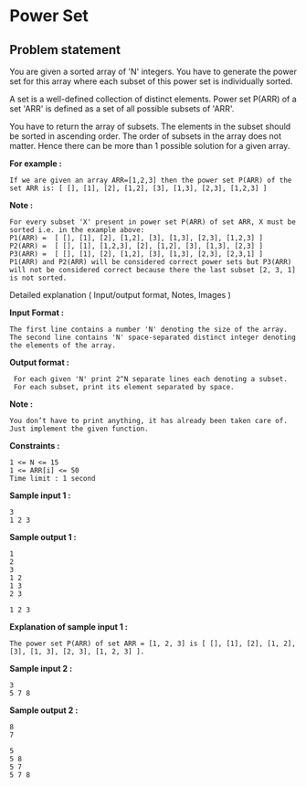 Power Set
=========

Problem statement
-----------------

You are given a sorted array of 'N' integers. You have to generate the power set for this array where each subset of this power set is individually sorted.

A set is a well-defined collection of distinct elements. Power set P(ARR) of a set 'ARR' is defined as a set of all possible subsets of 'ARR'.

You have to return the array of subsets. The elements in the subset should be sorted in ascending order. The order of subsets in the array does not matter. Hence there can be more than 1 possible solution for a given array.

**For example :**

    If we are given an array ARR=[1,2,3] then the power set P(ARR) of the set ARR is: [ [], [1], [2], [1,2], [3], [1,3], [2,3], [1,2,3] ]
    

**Note :**

    For every subset 'X' present in power set P(ARR) of set ARR, X must be sorted i.e. in the example above:
    P1(ARR) =  [ [], [1], [2], [1,2], [3], [1,3], [2,3], [1,2,3] ]
    P2(ARR) =  [ [], [1], [1,2,3], [2], [1,2], [3], [1,3], [2,3] ]
    P3(ARR) =  [ [], [1], [2], [1,2], [3], [1,3], [2,3], [2,3,1] ]
    P1(ARR) and P2(ARR) will be considered correct power sets but P3(ARR) will not be considered correct because there the last subset [2, 3, 1] is not sorted.
    

Detailed explanation ( Input/output format, Notes, Images )

**Input Format :**

    The first line contains a number 'N' denoting the size of the array.
    The second line contains 'N' space-separated distinct integer denoting the elements of the array.
    

**Output format :**

     For each given 'N' print 2^N separate lines each denoting a subset.
     For each subset, print its element separated by space.
    

**Note :**

    You don’t have to print anything, it has already been taken care of. Just implement the given function.
    

**Constraints :**

    1 <= N <= 15
    1 <= ARR[i] <= 50    
    Time limit : 1 second
    

**Sample input 1 :**

    3
    1 2 3    
    

**Sample output 1 :**

    1
    2
    3
    1 2
    1 3
    2 3
    
    1 2 3 
    

**Explanation of sample input 1 :**

    The power set P(ARR) of set ARR = [1, 2, 3] is [ [], [1], [2], [1, 2], [3], [1, 3], [2, 3], [1, 2, 3] ].
    

**Sample input 2 :**

    3
    5 7 8    
    

**Sample output 2 :**

    8
    7
    
    5
    5 8
    5 7
    5 7 8
